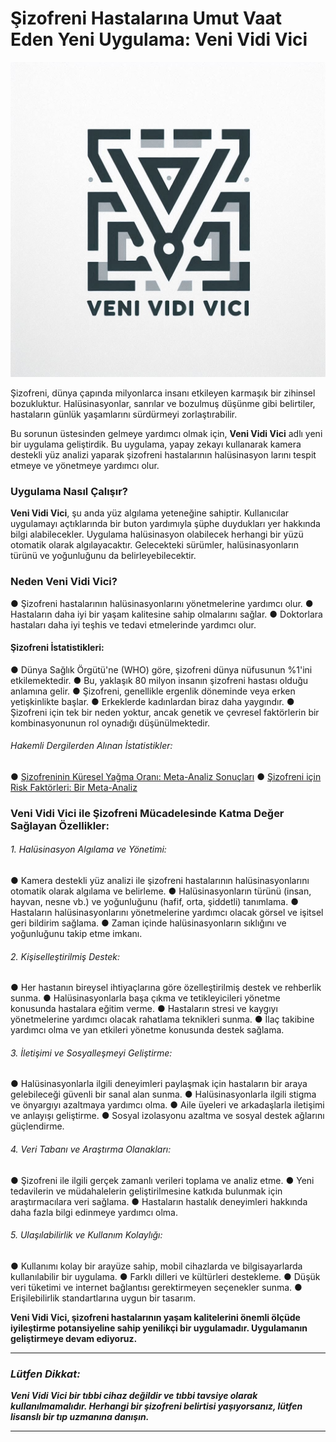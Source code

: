 # Şizofreni Hastalarına Umut Vaat Eden Yeni Uygulama: Veni Vidi Vici

![VeniVidiVici](\android\app\src\main\res\mipmap-hdpi\ic_launcher.png)

Şizofreni, dünya çapında milyonlarca insanı etkileyen karmaşık bir zihinsel bozukluktur. Halüsinasyonlar, sanrılar ve bozulmuş düşünme gibi belirtiler, hastaların günlük yaşamlarını sürdürmeyi zorlaştırabilir.

Bu sorunun üstesinden gelmeye yardımcı olmak için, **Veni Vidi Vici** adlı yeni bir uygulama geliştirdik. Bu uygulama, yapay zekayı kullanarak kamera destekli yüz analizi yaparak şizofreni hastalarının halüsinasyon larını tespit etmeye ve yönetmeye yardımcı olur.

### Uygulama Nasıl Çalışır?

**Veni Vidi Vici**, şu anda yüz algılama yeteneğine sahiptir. Kullanıcılar uygulamayı açtıklarında bir buton yardımıyla şüphe duydukları yer hakkında bilgi alabilecekler. Uygulama halüsinasyon olabilecek herhangi bir yüzü otomatik olarak algılayacaktır. Gelecekteki sürümler, halüsinasyonların türünü ve yoğunluğunu da belirleyebilecektir.

### Neden Veni Vidi Vici?

●	Şizofreni hastalarının halüsinasyonlarını yönetmelerine yardımcı olur.
●	Hastaların daha iyi bir yaşam kalitesine sahip olmalarını sağlar.
●	Doktorlara hastaları daha iyi teşhis ve tedavi etmelerinde yardımcı olur.


#### Şizofreni İstatistikleri:

●	Dünya Sağlık Örgütü'ne (WHO) göre, şizofreni dünya nüfusunun %1'ini etkilemektedir.
●	Bu, yaklaşık 80 milyon insanın şizofreni hastası olduğu anlamına gelir.
●	Şizofreni, genellikle ergenlik döneminde veya erken yetişkinlikte başlar.
●	Erkeklerde kadınlardan biraz daha yaygındır.
●	Şizofreni için tek bir neden yoktur, ancak genetik ve çevresel faktörlerin bir kombinasyonunun rol oynadığı düşünülmektedir.

###### Hakemli Dergilerden Alınan İstatistikler:

●	[Şizofreninin Küresel Yağma Oranı: Meta-Analiz Sonuçları](https://www.ncbi.nlm.nih.gov/books/NBK539864/)
●	[Şizofreni için Risk Faktörleri: Bir Meta-Analiz](https://www.ncbi.nlm.nih.gov/pmc/articles/PMC6192504/)

### Veni Vidi Vici ile Şizofreni Mücadelesinde Katma Değer Sağlayan Özellikler: 

###### 1. Halüsinasyon Algılama ve Yönetimi: 
●	Kamera destekli yüz analizi ile şizofreni hastalarının halüsinasyonlarını otomatik olarak algılama ve belirleme.
●	Halüsinasyonların türünü (insan, hayvan, nesne vb.) ve yoğunluğunu (hafif, orta, şiddetli) tanımlama.
●	Hastaların halüsinasyonlarını yönetmelerine yardımcı olacak görsel ve işitsel geri bildirim sağlama.
●	Zaman içinde halüsinasyonların sıklığını ve yoğunluğunu takip etme imkanı.

###### 2. Kişiselleştirilmiş Destek:

●	Her hastanın bireysel ihtiyaçlarına göre özelleştirilmiş destek ve rehberlik sunma.
●	Halüsinasyonlarla başa çıkma ve tetikleyicileri yönetme konusunda hastalara eğitim verme.
●	Hastaların stresi ve kaygıyı yönetmelerine yardımcı olacak rahatlama teknikleri sunma.
●	İlaç takibine yardımcı olma ve yan etkileri yönetme konusunda destek sağlama.

###### 3. İletişimi ve Sosyalleşmeyi Geliştirme:

●	Halüsinasyonlarla ilgili deneyimleri paylaşmak için hastaların bir araya gelebileceği güvenli bir sanal alan sunma.
●	Halüsinasyonlarla ilgili stigma ve önyargıyı azaltmaya yardımcı olma.
●	Aile üyeleri ve arkadaşlarla iletişimi ve anlayışı geliştirme.
●	Sosyal izolasyonu azaltma ve sosyal destek ağlarını güçlendirme.

###### 4. Veri Tabanı ve Araştırma Olanakları:

●	Şizofreni ile ilgili gerçek zamanlı verileri toplama ve analiz etme.
●	Yeni tedavilerin ve müdahalelerin geliştirilmesine katkıda bulunmak için araştırmacılara veri sağlama.
●	Hastaların hastalık deneyimleri hakkında daha fazla bilgi edinmeye yardımcı olma.

###### 5. Ulaşılabilirlik ve Kullanım Kolaylığı:

●	Kullanımı kolay bir arayüze sahip, mobil cihazlarda ve bilgisayarlarda kullanılabilir bir uygulama.
●	Farklı dilleri ve kültürleri destekleme.
●	Düşük veri tüketimi ve internet bağlantısı gerektirmeyen seçenekler sunma.
●	Erişilebilirlik standartlarına uygun bir tasarım.


**Veni Vidi Vici, şizofreni hastalarının yaşam kalitelerini önemli ölçüde iyileştirme potansiyeline sahip yenilikçi bir uygulamadır. Uygulamanın geliştirmeye devam ediyoruz.**

---

### ***Lütfen Dikkat:***
***Veni Vidi Vici bir tıbbi cihaz değildir ve tıbbi tavsiye olarak kullanılmamalıdır. Herhangi bir şizofreni belirtisi yaşıyorsanız, lütfen lisanslı bir tıp uzmanına danışın.***

---



